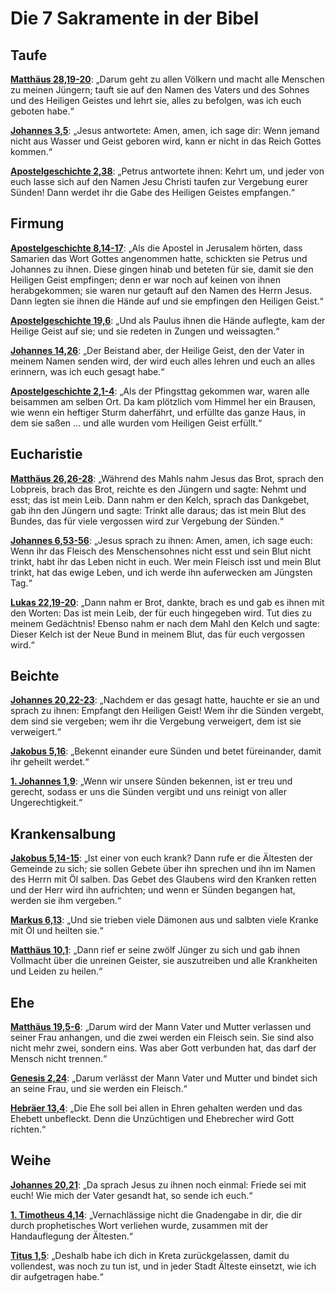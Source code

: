 # Die 7 Sakramente in der Bibel

## Taufe

**[Matthäus 28,19-20](https://k-bibel.de/ARN/Matthaeus28#19-20)**: „Darum geht zu allen Völkern und macht alle Menschen zu meinen Jüngern; tauft sie auf den Namen des Vaters und des Sohnes und des Heiligen Geistes und lehrt sie, alles zu befolgen, was ich euch geboten habe.“

**[Johannes 3,5](https://k-bibel.de/ARN/Johannes3#5)**: „Jesus antwortete: Amen, amen, ich sage dir: Wenn jemand nicht aus Wasser und Geist geboren wird, kann er nicht in das Reich Gottes kommen.“

**[Apostelgeschichte 2,38](https://k-bibel.de/ARN/Apostelgeschichte2#38)**: „Petrus antwortete ihnen: Kehrt um, und jeder von euch lasse sich auf den Namen Jesu Christi taufen zur Vergebung eurer Sünden! Dann werdet ihr die Gabe des Heiligen Geistes empfangen.“

## Firmung

**[Apostelgeschichte 8,14-17](https://k-bibel.de/ARN/Apostelgeschichte8#14-17)**: „Als die Apostel in Jerusalem hörten, dass Samarien das Wort Gottes angenommen hatte, schickten sie Petrus und Johannes zu ihnen. Diese gingen hinab und beteten für sie, damit sie den Heiligen Geist empfingen; denn er war noch auf keinen von ihnen herabgekommen; sie waren nur getauft auf den Namen des Herrn Jesus. Dann legten sie ihnen die Hände auf und sie empfingen den Heiligen Geist.“

**[Apostelgeschichte 19,6](https://k-bibel.de/ARN/Apostelgeschichte19#6)**: „Und als Paulus ihnen die Hände auflegte, kam der Heilige Geist auf sie; und sie redeten in Zungen und weissagten.“

**[Johannes 14,26](https://k-bibel.de/ARN/Johannes14#26)**: „Der Beistand aber, der Heilige Geist, den der Vater in meinem Namen senden wird, der wird euch alles lehren und euch an alles erinnern, was ich euch gesagt habe.“

**[Apostelgeschichte 2,1-4](https://k-bibel.de/ARN/Apostelgeschichte2#1-4)**: „Als der Pfingsttag gekommen war, waren alle beisammen am selben Ort. Da kam plötzlich vom Himmel her ein Brausen, wie wenn ein heftiger Sturm daherfährt, und erfüllte das ganze Haus, in dem sie saßen … und alle wurden vom Heiligen Geist erfüllt.“

## Eucharistie

**[Matthäus 26,26-28](https://k-bibel.de/ARN/Matthaeus26#26-28)**: „Während des Mahls nahm Jesus das Brot, sprach den Lobpreis, brach das Brot, reichte es den Jüngern und sagte: Nehmt und esst; das ist mein Leib. Dann nahm er den Kelch, sprach das Dankgebet, gab ihn den Jüngern und sagte: Trinkt alle daraus; das ist mein Blut des Bundes, das für viele vergossen wird zur Vergebung der Sünden.“

**[Johannes 6,53-56](https://k-bibel.de/ARN/Johannes6#53-56)**: „Jesus sprach zu ihnen: Amen, amen, ich sage euch: Wenn ihr das Fleisch des Menschensohnes nicht esst und sein Blut nicht trinkt, habt ihr das Leben nicht in euch. Wer mein Fleisch isst und mein Blut trinkt, hat das ewige Leben, und ich werde ihn auferwecken am Jüngsten Tag.“

**[Lukas 22,19-20](https://k-bibel.de/ARN/Lukas22#19-20)**: „Dann nahm er Brot, dankte, brach es und gab es ihnen mit den Worten: Das ist mein Leib, der für euch hingegeben wird. Tut dies zu meinem Gedächtnis! Ebenso nahm er nach dem Mahl den Kelch und sagte: Dieser Kelch ist der Neue Bund in meinem Blut, das für euch vergossen wird.“

## Beichte

**[Johannes 20,22-23](https://k-bibel.de/ARN/Johannes20#22-23)**: „Nachdem er das gesagt hatte, hauchte er sie an und sprach zu ihnen: Empfangt den Heiligen Geist! Wem ihr die Sünden vergebt, dem sind sie vergeben; wem ihr die Vergebung verweigert, dem ist sie verweigert.“

**[Jakobus 5,16](https://k-bibel.de/ARN/Jakobus5#16)**: „Bekennt einander eure Sünden und betet füreinander, damit ihr geheilt werdet.“

**[1. Johannes 1,9](https://k-bibel.de/ARN/1Johannes1#9)**: „Wenn wir unsere Sünden bekennen, ist er treu und gerecht, sodass er uns die Sünden vergibt und uns reinigt von aller Ungerechtigkeit.“

## Krankensalbung

**[Jakobus 5,14-15](https://k-bibel.de/ARN/Jakobus5#14-15)**: „Ist einer von euch krank? Dann rufe er die Ältesten der Gemeinde zu sich; sie sollen Gebete über ihn sprechen und ihn im Namen des Herrn mit Öl salben. Das Gebet des Glaubens wird den Kranken retten und der Herr wird ihn aufrichten; und wenn er Sünden begangen hat, werden sie ihm vergeben.“

**[Markus 6,13](https://k-bibel.de/ARN/Markus6#13)**: „Und sie trieben viele Dämonen aus und salbten viele Kranke mit Öl und heilten sie.“

**[Matthäus 10,1](https://k-bibel.de/ARN/Matthaeus10#1)**: „Dann rief er seine zwölf Jünger zu sich und gab ihnen Vollmacht über die unreinen Geister, sie auszutreiben und alle Krankheiten und Leiden zu heilen.“

## Ehe

**[Matthäus 19,5-6](https://k-bibel.de/ARN/Matthaeus19#5-6)**: „Darum wird der Mann Vater und Mutter verlassen und seiner Frau anhangen, und die zwei werden ein Fleisch sein. Sie sind also nicht mehr zwei, sondern eins. Was aber Gott verbunden hat, das darf der Mensch nicht trennen.“

**[Genesis 2,24](https://k-bibel.de/ARN/Genesis2#24)**: „Darum verlässt der Mann Vater und Mutter und bindet sich an seine Frau, und sie werden ein Fleisch.“

**[Hebräer 13,4](https://k-bibel.de/ARN/Hebraeer13#4)**: „Die Ehe soll bei allen in Ehren gehalten werden und das Ehebett unbefleckt. Denn die Unzüchtigen und Ehebrecher wird Gott richten.“

## Weihe

**[Johannes 20,21](https://k-bibel.de/ARN/Johannes20#21)**: „Da sprach Jesus zu ihnen noch einmal: Friede sei mit euch! Wie mich der Vater gesandt hat, so sende ich euch.“

**[1. Timotheus 4,14](https://k-bibel.de/ARN/1Timotheus4#14)**: „Vernachlässige nicht die Gnadengabe in dir, die dir durch prophetisches Wort verliehen wurde, zusammen mit der Handauflegung der Ältesten.“

**[Titus 1,5](https://k-bibel.de/ARN/Titus1#5)**: „Deshalb habe ich dich in Kreta zurückgelassen, damit du vollendest, was noch zu tun ist, und in jeder Stadt Älteste einsetzt, wie ich dir aufgetragen habe.“
